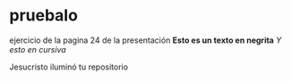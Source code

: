 # pruebalo
ejercicio de la pagina 24 de la presentación
**Esto es un texto en negrita**
_Y esto en cursiva_
    
Jesucristo iluminó tu repositorio
